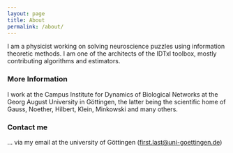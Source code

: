 ```yaml
---
layout: page
title: About
permalink: /about/
---
```


I am a physicist working on solving neuroscience puzzles using information theoretic methods. I am one of the architects of the IDTxl toolbox, mostly contributing algorithms and estimators.

### More Information

I work at the Campus Institute for Dynamics of Biological Networks at the Georg August University in Göttingen, the latter being the scientific home of Gauss, Noether, Hilbert, Klein, Minkowski and many others.

### Contact me

... via my email at the university of Göttingen (first.last@uni-goettingen.de)
